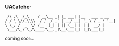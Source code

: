 ### UACatcher


```         _      ___      _       _
 /\ /\  /_\    / __\__ _| |_ ___| |__   ___ _ __
/ / \ \//_\\\\  / /  / _` | __/ __| '_ \ / _ \ '__|
\ \_/ /  _  \/ /__| (_| | || (__| | | |  __/ |
 \___/\_/ \_/\____/\__,_|\__\___|_| |_|\___|_|
 ```
 
 coming soon...
